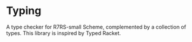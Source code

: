 # Typing

A type checker for R7RS-small Scheme,
complemented by a collection of types.
This library
is inspired by Typed Racket.
